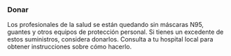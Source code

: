 ### Donar 

Los profesionales de la salud se están quedando sin máscaras N95, guantes y otros equipos de protección personal. Si tienes un excedente de estos suministros, considera donarlos. Consulta a tu hospital local para obtener instrucciones sobre cómo hacerlo.
